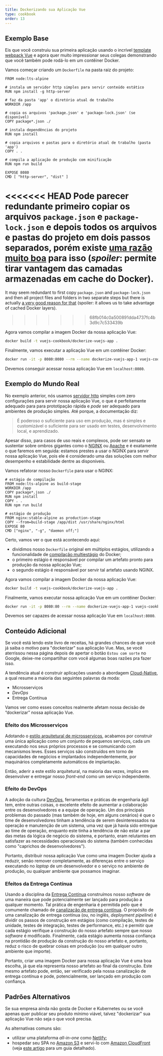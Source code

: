 ```yaml
---
title: Dockerizando sua Aplicação Vue
type: cookbook
order: 13
---
```


## Exemplo Base

Eis que você construiu sua primeira aplicação usando o incrível [template webpack Vue](https://github.com/vuejs-templates/webpack) e agora quer muito impressionar seus colegas demonstrando que você também pode rodá-lo em um contêiner Docker.

Vamos começar criando um `Dockerfile` na pasta raiz do projeto:

```docker
FROM node:lts-alpine

# instala um servidor http simples para servir conteúdo estático
RUN npm install -g http-server

# faz da pasta 'app' o diretório atual de trabalho
WORKDIR /app

# copia os arquivos 'package.json' e 'package-lock.json' (se disponível)
COPY package*.json ./

# instala dependências do projeto
RUN npm install

# copia arquivos e pastas para o diretório atual de trabalho (pasta 'app')
COPY . .

# compila a aplicação de produção com minificação
RUN npm run build

EXPOSE 8080
CMD [ "http-server", "dist" ]
```

<<<<<<< HEAD
Pode parecer redundante primeiro copiar os arquivos `package.json` e `package-lock.json` e depois todos os arquivos e pastas do projeto em dois passos separados, porém existe [uma razão muito boa](http://bitjudo.com/blog/2014/03/13/building-efficient-dockerfiles-node-dot-js/) para isso (_spoiler_: permite tirar vantagem das camadas armazenadas em cache do Docker).
=======
It may seem redundant to first copy `package.json` and `package-lock.json` and then all project files and folders in two separate steps but there is actually [a very good reason for that](http://bitjudo.com/blog/2014/03/13/building-efficient-dockerfiles-node-dot-js/) (spoiler: it allows us to take advantage of cached Docker layers).
>>>>>>> 68fb014c0a500891dda4737fc4b3d9c7c533439b

Agora vamos compilar a imagem Docker da nossa aplicação Vue:

```bash
docker build -t vuejs-cookbook/dockerize-vuejs-app .
```

Finalmente, vamos executar a aplicação Vue em um contêiner Docker:

```bash
docker run -it -p 8080:8080 --rm --name dockerize-vuejs-app-1 vuejs-cookbook/dockerize-vuejs-app
```

Devemos conseguir acessar nossa aplicação Vue em `localhost:8080`.

## Exemplo do Mundo Real

No exemplo anterior, nós usamos [servidor http](https://github.com/indexzero/http-server) simples com zero configurações para servir nossa aplicação Vue, o que é perfeitamente adequado para para prototipação rápida e _pode_ ser adequado para ambientes de produção simples. Até porque, a documentação diz:

> É poderoso o suficiente para uso em produção, mas é simples e customizável o suficiente para ser usado em testes, desenvolvimento local, e aprendizado.

Apesar disso, para casos de uso reais e complexos, pode ser sensato se sustentar sobre ombros gigantes como o [NGINX](https://www.nginx.com/) ou [Apache](https://httpd.apache.org/) e é exatamente o que faremos em seguida: estamos prestes a usar o NGINX para servir nossa aplicação Vue, pois ele é considerado uma das soluções com melhor desempenho e estabilidade dentre as disponíveis.

Vamos refatorar nosso `Dockerfile` para usar o NGINX:

 ```docker
# estágio de compilação
FROM node:lts-alpine as build-stage
WORKDIR /app
COPY package*.json ./
RUN npm install
COPY . .
RUN npm run build

# estágio de produção
FROM nginx:stable-alpine as production-stage
COPY --from=build-stage /app/dist /usr/share/nginx/html
EXPOSE 80
CMD ["nginx", "-g", "daemon off;"]
```

Certo, vamos ver o que está acontecendo aqui:
* dividimos nosso `Dockerfile` original em múltiplos estágios, utilizando a funcionalidade de [compilação multiestágio](https://docs.docker.com/develop/develop-images/multistage-build/) do Docker;
* o primeiro estágio é responsável por compilar um artefato pronto para produção da nossa aplicação Vue;
* o segundo estágio é responsável por servir tal artefato usando NGINX.

Agora vamos compilar a imagem Docker da nossa aplicação Vue:

```bash
docker build -t vuejs-cookbook/dockerize-vuejs-app .
```

Finalmente, vamos executar nossa aplicação Vue em um contêiner Docker:

```bash
docker run -it -p 8080:80 --rm --name dockerize-vuejs-app-1 vuejs-cookbook/dockerize-vuejs-app
```

Devemos ser capazes de acessar nossa aplicação Vue em `localhost:8080`.

## Conteúdo Adicional

Se você está lendo este livro de receitas, há grandes chances de que você já saiba o motivo para "dockerizar" sua aplicação Vue. Mas, se você aterrissou nessa página depois de apertar o botão `Estou com sorte` no Google, deixe-me compartilhar com você algumas boas razões pra fazer isso.

A tendência atual é construir aplicações usando a abordagem [Cloud-Native](https://pivotal.io/cloud-native), a qual resume a maioria das seguintes palavras da moda:
* Microsserviços
* _DevOps_
* Entrega Contínua

Vamos ver como esses conceitos realmente afetam nossa decisão de “dockerizar” nossa aplicação Vue.

### Efeito dos Microsserviços

Adotando o [estilo arquitetural de microsserviços](https://martinfowler.com/microservices/), acabamos por construir uma única aplicação como um conjunto de pequenos serviços, cada um executando nos seus próprios processos e se comunicando com mecanismos leves. Esses serviços são construídos em torno de capacidades de negócios e implantados independentemente, por maquinários completamente automáticos de implantação.

Então, aderir a este estilo arquitetural, na maioria das vezes, implica em desenvolver e entregar nosso _front-end_ como um serviço independente.

### Efeito do DevOps

A adoção da cultura [DevOps](https://martinfowler.com/bliki/DevOpsCulture.html), ferramentas e práticas de engenharia ágil tem, entre outras coisas, o excelente efeito de aumentar a colaboração entre os desenvolvedores e a equipe de operação. Um dos principais problemas do passado (mas também de hoje, em alguns cenários) é que o time de desenvolvedores tinham a tendência de serem desinteressados na operação e manutenção de um sistema, uma vez que já havia sido entregue ao time de operação, enquanto este tinha a tendência de não estar a par das metas da lógica de negócio do sistema, e portanto, eram relutantes em satisfazer as necessidades operacionais do sistema (também conhecidas como "caprichos de desenvolvedores").

Portanto, distribuir nossa aplicação Vue como uma imagem Docker ajuda a reduzir, senão remover completamente, as diferenças entre o serviço executando no _laptop_ de um desenvolvedor e o serviço no ambiente de produção, ou qualquer ambiente que possamos imaginar.

### Efeitos da Entrega Contínua

Usando a disciplina da [Entrega Contínua](https://martinfowler.com/bliki/ContinuousDelivery.html) construímos nosso _software_ de uma maneira que pode potencialmente ser lançado para produção a qualquer momento. Tal prática de engenharia é permitida pelo que é comumente  chamado de [canalização de entrega contínua](https://martinfowler.com/bliki/DeploymentPipeline.html). O propósito de uma canalização de entrega contínua (ou, no inglês, _deployment pipeline_) é dividir os passos de construção em estágios (como compilação, testes de unidade, testes de integração, testes de performance, etc.) e permitir que cada estágio verifique a construção do nosso artefato sempre que nosso _software_ é modificado. Finalmente, cada estágio aumenta nossa confiança na prontidão de produção da construção do nosso artefato e, portanto, reduz o risco de quebrar coisas em produção (ou em qualquer outro ambiente que importe).

Portanto, criar uma imagem Docker para nossa aplicação Vue é uma boa escolha, já que ela representa nosso artefato ao final da construção. Este mesmo artefato pode, então, ser verificado pela nossa canalização de entrega contínua e pode, potencialmente, ser lançado em produção com confiança.

## Padrões Alternativos

Se sua empresa ainda não gosta de Docker e Kubernetes ou se você apenas quer publicar seu produto mínimo viável, talvez "dockerizar" sua aplicação Vue não seja o que você precisa.

As alternativas comuns são:
* utilizar uma plataforma _all-in-one_ como [Netlify](https://www.netlify.com/);
* hospedar seu SPA no [Amazon S3](https://aws.amazon.com/s3/) e servi-lo com [Amazon CloudFront](https://aws.amazon.com/cloudfront/) (veja [este artigo](https://serverless-stack.com/chapters/deploy-the-frontend.html) para um guia detalhado).
